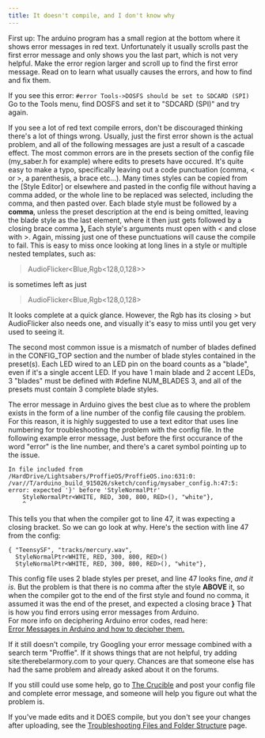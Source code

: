```yaml
---
title: It doesn't compile, and I don't know why
---
```

First up: The arduino program has a small region at the bottom where it shows error messages in red text. Unfortunately it usually scrolls past the first error message and only shows you the last part, which is not very helpful. Make the error region larger and scroll up to find the first error message. Read on to learn what usually causes the errors, and how to find and fix them.

If you see this error:
`#error Tools->DOSFS should be set to SDCARD (SPI)`
Go to the Tools menu, find DOSFS and set it to "SDCARD (SPI)" and try again.

If you see a lot of red text compile errors, don't be discouraged thinking there's a lot of things wrong. Usually, just the first error shown is the actual problem, and all of the following messages are just a result of a cascade effect. 
The most common errors are in the presets section of the config file (my_saber.h for example) where edits to presets have occured. It's quite easy to make a typo, specifically leaving out a code punctuation (comma, < or >, a parenthesis,  a brace etc...). Many times styles can be copied from the [Style Editor] or elsewhere and pasted in the config file without having a comma added, or the whole line to be replaced was selected, including the comma, and then pasted over.
Each blade style must be followed by a **comma**, unless the preset description at the end is being omitted, leaving the blade style as the last element, where it then just gets followed by a closing brace comma **},** 
Each style's arguments must open with < and close with >. Again, missing just one of these punctuations will cause the compile to fail. This is easy to miss once looking at long lines in a style or multiple nested templates, such as:
> AudioFlicker<Blue,Rgb<128,0,128>>
 
is sometimes left as just
> AudioFlicker<Blue,Rgb<128,0,128>

It looks complete at a quick glance. However, the Rgb has its closing > but AudioFlicker also needs one, and visually it's easy to miss until you get very used to seeing it.

The second most common issue is a mismatch of number of blades defined in the CONFIG_TOP section and the number of blade styles contained in the preset(s). Each LED wired to an LED pin on the board counts as a "blade", even if it's a single accent LED. If you have 1 main blade and 2 accent LEDs, 3 "blades" must be defined with #define NUM_BLADES 3, and all of the presets must contain 3 complete blade styles. 

The error message in Arduino gives the best clue as to where the problem exists in the form of a line number of the config file causing the problem. For this reason, it is highly suggested to use a text editor that uses line numbering for troubleshooting the problem with the config file.
In the following example error message, Just before the first occurance of the word "error" is the line number, and there's a caret symbol pointing up to the issue. 
```
In file included from /HardDrive/Lightsabers/ProffieOS/ProffieOS.ino:631:0:
/var//T/arduino_build_915026/sketch/config/mysaber_config.h:47:5: error: expected '}' before 'StyleNormalPtr'
	StyleNormalPtr<WHITE, RED, 300, 800, RED>(), "white"},
	^ 
```
This tells you that when the compiler got to line 47, it was expecting a closing bracket. So we can go look at why. Here's the section with line 47 from the config:
```
{ "TeensySF", "tracks/mercury.wav",
  StyleNormalPtr<WHITE, RED, 300, 800, RED>()
  StyleNormalPtr<WHITE, RED, 300, 800, RED>(), "white"},
```
This config file uses 2 blade styles per preset, and line 47 looks fine, _and it is_. But the problem is that there is no comma after the style **ABOVE** it, so when the compiler got to the end of the first style and found no comma, it assumed it was the end of the preset, and expected a closing brace **}**
That is how you find errors using error messages from Arduino. <br>
For more info on deciphering Arduino error codes, read here:  <br>
[Error Messages in Arduino and how to decipher them.](arduino-error-messages.md)

If it still doesn't compile, try Googling your error message combined with a search term "Proffie". If it shows things that are not helpful, try adding site:therebelarmory.com to your query. Chances are that someone else has had the same problem and
already asked about it on the forums.

If you still could use some help, go to [The Crucible](https://crucible.hubbe.net/c/proffieos/7) and post your config file and complete error message, and someone will help you figure out what the problem is.

If you've made edits and it DOES compile, but you don't see your changes after uploading, see the [Troubleshooting Files and Folder Structure](files-and-folder-structure.md) page.
